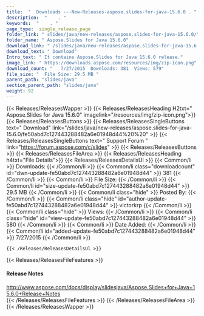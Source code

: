 ```yaml
---
title:  "  Downloads ---New-Releases-aspose.slides-for-java-15.6.0 . " 
description:  "    . " 
keywords:  "    . " 
page_type:  single_release_page
folder_link: " slides/java/new-releases/aspose.slides-for-java-15.6.0/"
folder_name: " Aspose.Slides for Java 15.6.0"
download_link: " /slides/java/new-releases/aspose.slides-for-java-15.6.0/fe50abd7c127443288482a6e01948d44"
download_text: " Download"
Intro_text: " It contains Aspose.Slides for Java 15.6.0 release."
image_link: " https://downloads.aspose.com/resources/img/zip-icon.png"
download_count: "   7/27/2015  Downloads: 381  Views: 579"
file_size: "  File Size: 29.5 MB "
parent_path: "slides/java"
section_parent_path: "slides/java"
weight: 92 
---
```


{{< Releases/ReleasesWapper >}}
  {{< Releases/ReleasesHeading H2txt=" Aspose.Slides for Java 15.6.0" imagelink="/resources/img/zip-icon.png">}}
  {{< Releases/ReleasesButtons >}}
    {{< Releases/ReleasesSingleButtons text=" Download" link="/slides/java/new-releases/aspose.slides-for-java-15.6.0/fe50abd7c127443288482a6e01948d44%20%20" >}}
    {{< Releases/ReleasesSingleButtons text=" Support Forum " link="https://forum.aspose.com/c/slides" >}}
  {{< Releases/ReleasesButtons >}}
  {{< Releases/ReleasesFileArea >}}
    {{< Releases/ReleasesHeading h4txt="File Details">}}
    {{< Releases/ReleasesDetailsUl >}}
            {{< Common/li  >}} Downloads: {{< /Common/li >}} 
      {{< Common/li class="downloadcount" id="dwn-update-fe50abd7c127443288482a6e01948d44" >}} 381 {{< /Common/li >}} 
      {{< Common/li  >}} File Size: {{< /Common/li >}} 
      {{< Common/li id="size-update-fe50abd7c127443288482a6e01948d44" >}} 29.5 MB {{< /Common/li >}} 
      {{< Common/li  class="hide" >}} Posted By: {{< /Common/li >}} 
      {{< Common/li class="hide" id="author-update-fe50abd7c127443288482a6e01948d44" >}} victorkrp {{< /Common/li >}} 
      {{< Common/li class="hide"  >}} Views: {{< /Common/li >}} 
      {{< Common/li class="hide" id="view-update-fe50abd7c127443288482a6e01948d44" >}} 580 {{< /Common/li >}} 
      {{< Common/li  >}} Date Added: {{< /Common/li >}} 
      {{< Common/li id="added-update-fe50abd7c127443288482a6e01948d44" >}} 7/27/2015 {{< /Common/li >}} 

    {{< /Releases/ReleasesDetailsUl >}}

  {{< Releases/ReleasesFileFeatures >}}
      <h4>Release Notes</h4><div><a href="http://www.aspose.com/docs/display/slidesjava/Aspose.Slides+for+Java+15.6.0+Release+Notes">http://www.aspose.com/docs/display/slidesjava/Aspose.Slides+for+Java+15.6.0+Release+Notes</a></div>
  {{< /Releases/ReleasesFileFeatures >}}
 {{< /Releases/ReleasesFileArea >}}
{{< /Releases/ReleasesWapper >}}


